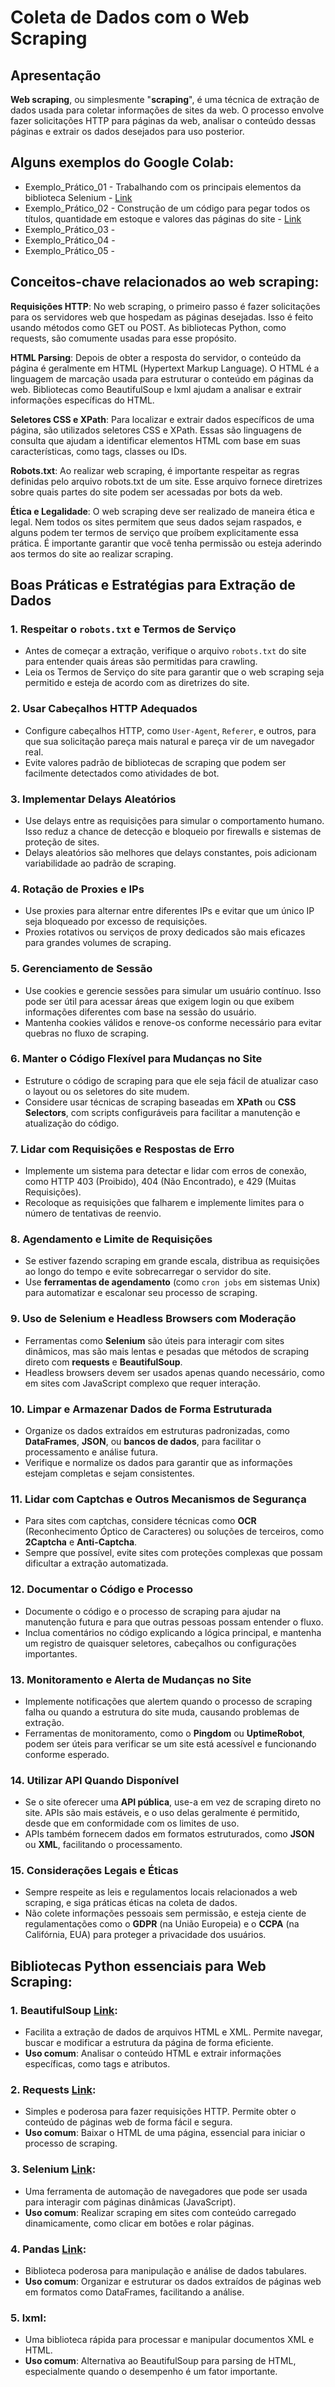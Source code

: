 # Coleta de Dados com o Web Scraping

## Apresentação

**Web scraping**, ou simplesmente "**scraping**", é uma técnica de extração de dados usada para coletar informações de sites da web. O processo envolve fazer solicitações HTTP para páginas da web, analisar o conteúdo dessas páginas e extrair os dados desejados para uso posterior.

## Alguns exemplos do Google Colab:

- Exemplo_Prático_01 - Trabalhando com os principais elementos da biblioteca Selenium - [Link](https://drive.google.com/file/d/1Vm2LYzPuGBJdnKcugOLnhqlRQdMXaPV6/view?usp=sharing)
- Exemplo_Prático_02 - Construção de um código para pegar todos os títulos, quantidade em estoque e valores das páginas do site - [Link](https://colab.research.google.com/drive/1_fcKkUhvea-4lWO8-6wi6At3fzKVLLqb?usp=sharing)
- Exemplo_Prático_03 -
- Exemplo_Prático_04 -
- Exemplo_Prático_05 -

## Conceitos-chave relacionados ao web scraping:

**Requisições HTTP**: No web scraping, o primeiro passo é fazer solicitações para os servidores web que hospedam as páginas desejadas. Isso é feito usando métodos como GET ou POST. As bibliotecas Python, como requests, são comumente usadas para esse propósito.

**HTML Parsing**: Depois de obter a resposta do servidor, o conteúdo da página é geralmente em HTML (Hypertext Markup Language). O HTML é a linguagem de marcação usada para estruturar o conteúdo em páginas da web. Bibliotecas como BeautifulSoup e lxml ajudam a analisar e extrair informações específicas do HTML.

**Seletores CSS e XPath**: Para localizar e extrair dados específicos de uma página, são utilizados seletores CSS e XPath. Essas são linguagens de consulta que ajudam a identificar elementos HTML com base em suas características, como tags, classes ou IDs.

**Robots.txt**: Ao realizar web scraping, é importante respeitar as regras definidas pelo arquivo robots.txt de um site. Esse arquivo fornece diretrizes sobre quais partes do site podem ser acessadas por bots da web.

**Ética e Legalidade**: O web scraping deve ser realizado de maneira ética e legal. Nem todos os sites permitem que seus dados sejam raspados, e alguns podem ter termos de serviço que proíbem explicitamente essa prática. É importante garantir que você tenha permissão ou esteja aderindo aos termos do site ao realizar scraping.

## Boas Práticas e Estratégias para Extração de Dados

### 1. **Respeitar o `robots.txt` e Termos de Serviço**
   - Antes de começar a extração, verifique o arquivo `robots.txt` do site para entender quais áreas são permitidas para crawling.
   - Leia os Termos de Serviço do site para garantir que o web scraping seja permitido e esteja de acordo com as diretrizes do site.

### 2. **Usar Cabeçalhos HTTP Adequados**
   - Configure cabeçalhos HTTP, como `User-Agent`, `Referer`, e outros, para que sua solicitação pareça mais natural e pareça vir de um navegador real.
   - Evite valores padrão de bibliotecas de scraping que podem ser facilmente detectados como atividades de bot.

### 3. **Implementar Delays Aleatórios**
   - Use delays entre as requisições para simular o comportamento humano. Isso reduz a chance de detecção e bloqueio por firewalls e sistemas de proteção de sites.
   - Delays aleatórios são melhores que delays constantes, pois adicionam variabilidade ao padrão de scraping.

### 4. **Rotação de Proxies e IPs**
   - Use proxies para alternar entre diferentes IPs e evitar que um único IP seja bloqueado por excesso de requisições.
   - Proxies rotativos ou serviços de proxy dedicados são mais eficazes para grandes volumes de scraping.

### 5. **Gerenciamento de Sessão**
   - Use cookies e gerencie sessões para simular um usuário contínuo. Isso pode ser útil para acessar áreas que exigem login ou que exibem informações diferentes com base na sessão do usuário.
   - Mantenha cookies válidos e renove-os conforme necessário para evitar quebras no fluxo de scraping.

### 6. **Manter o Código Flexível para Mudanças no Site**
   - Estruture o código de scraping para que ele seja fácil de atualizar caso o layout ou os seletores do site mudem.
   - Considere usar técnicas de scraping baseadas em **XPath** ou **CSS Selectors**, com scripts configuráveis para facilitar a manutenção e atualização do código.

### 7. **Lidar com Requisições e Respostas de Erro**
   - Implemente um sistema para detectar e lidar com erros de conexão, como HTTP 403 (Proibido), 404 (Não Encontrado), e 429 (Muitas Requisições).
   - Recoloque as requisições que falharem e implemente limites para o número de tentativas de reenvio.

### 8. **Agendamento e Limite de Requisições**
   - Se estiver fazendo scraping em grande escala, distribua as requisições ao longo do tempo e evite sobrecarregar o servidor do site.
   - Use **ferramentas de agendamento** (como `cron jobs` em sistemas Unix) para automatizar e escalonar seu processo de scraping.

### 9. **Uso de Selenium e Headless Browsers com Moderação**
   - Ferramentas como **Selenium** são úteis para interagir com sites dinâmicos, mas são mais lentas e pesadas que métodos de scraping direto com **requests** e **BeautifulSoup**.
   - Headless browsers devem ser usados apenas quando necessário, como em sites com JavaScript complexo que requer interação.

### 10. **Limpar e Armazenar Dados de Forma Estruturada**
   - Organize os dados extraídos em estruturas padronizadas, como **DataFrames**, **JSON**, ou **bancos de dados**, para facilitar o processamento e análise futura.
   - Verifique e normalize os dados para garantir que as informações estejam completas e sejam consistentes.

### 11. **Lidar com Captchas e Outros Mecanismos de Segurança**
   - Para sites com captchas, considere técnicas como **OCR** (Reconhecimento Óptico de Caracteres) ou soluções de terceiros, como **2Captcha** e **Anti-Captcha**.
   - Sempre que possível, evite sites com proteções complexas que possam dificultar a extração automatizada.

### 12. **Documentar o Código e Processo**
   - Documente o código e o processo de scraping para ajudar na manutenção futura e para que outras pessoas possam entender o fluxo.
   - Inclua comentários no código explicando a lógica principal, e mantenha um registro de quaisquer seletores, cabeçalhos ou configurações importantes.

### 13. **Monitoramento e Alerta de Mudanças no Site**
   - Implemente notificações que alertem quando o processo de scraping falha ou quando a estrutura do site muda, causando problemas de extração.
   - Ferramentas de monitoramento, como o **Pingdom** ou **UptimeRobot**, podem ser úteis para verificar se um site está acessível e funcionando conforme esperado.

### 14. **Utilizar API Quando Disponível**
   - Se o site oferecer uma **API pública**, use-a em vez de scraping direto no site. APIs são mais estáveis, e o uso delas geralmente é permitido, desde que em conformidade com os limites de uso.
   - APIs também fornecem dados em formatos estruturados, como **JSON** ou **XML**, facilitando o processamento.

### 15. **Considerações Legais e Éticas**
   - Sempre respeite as leis e regulamentos locais relacionados a web scraping, e siga práticas éticas na coleta de dados.
   - Não colete informações pessoais sem permissão, e esteja ciente de regulamentações como o **GDPR** (na União Europeia) e o **CCPA** (na Califórnia, EUA) para proteger a privacidade dos usuários.

## Bibliotecas Python essenciais para **Web Scraping**:

### 1. **BeautifulSoup** [Link](https://pypi.org/project/beautifulsoup4/): 
   - Facilita a extração de dados de arquivos HTML e XML. Permite navegar, buscar e modificar a estrutura da página de forma eficiente.
   - **Uso comum**: Analisar o conteúdo HTML e extrair informações específicas, como tags e atributos.

### 2. **Requests** [Link](https://requests.readthedocs.io/en/latest/): 
   - Simples e poderosa para fazer requisições HTTP. Permite obter o conteúdo de páginas web de forma fácil e segura.
   - **Uso comum**: Baixar o HTML de uma página, essencial para iniciar o processo de scraping.

### 3. **Selenium** [Link](https://selenium-python.readthedocs.io/index.html):
   - Uma ferramenta de automação de navegadores que pode ser usada para interagir com páginas dinâmicas (JavaScript).
   - **Uso comum**: Realizar scraping em sites com conteúdo carregado dinamicamente, como clicar em botões e rolar páginas.

### 4. **Pandas** [Link](https://pandas.pydata.org/): 
   - Biblioteca poderosa para manipulação e análise de dados tabulares.
   - **Uso comum**: Organizar e estruturar os dados extraídos de páginas web em formatos como DataFrames, facilitando a análise.

### 5. **lxml**: 
   - Uma biblioteca rápida para processar e manipular documentos XML e HTML.
   - **Uso comum**: Alternativa ao BeautifulSoup para parsing de HTML, especialmente quando o desempenho é um fator importante.

